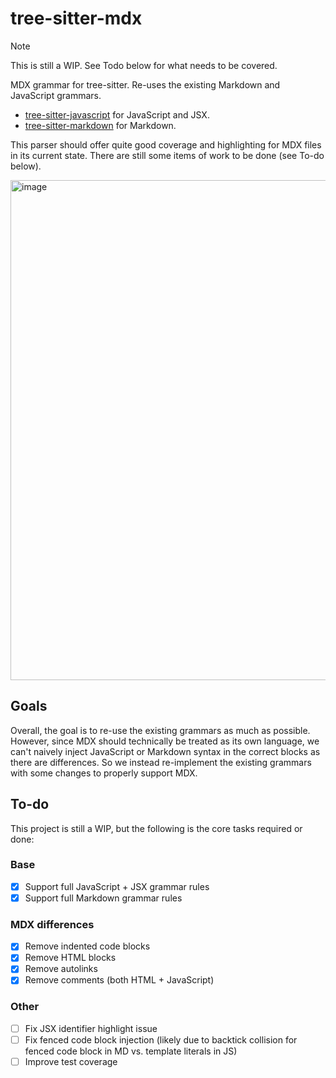 # tree-sitter-mdx

> [!NOTE]
> This is still a WIP. See Todo below for what needs to be covered.

MDX grammar for tree-sitter. Re-uses the existing Markdown and JavaScript grammars.

- [tree-sitter-javascript](https://github.com/tree-sitter/tree-sitter-javascript) for JavaScript and JSX.
- [tree-sitter-markdown](https://github.com/tree-sitter-grammars/tree-sitter-markdown) for Markdown.

This parser should offer quite good coverage and highlighting for MDX
files in its current state. There are still some items of work to be
done (see To-do below).

<img width="905" height="800" alt="image" src="https://github.com/user-attachments/assets/04f0ece9-451f-475c-bf67-9ce77ae001ad" />

## Goals

Overall, the goal is to re-use the existing grammars as much as possible.
However, since MDX should technically be treated as its own language, we
can't naively inject JavaScript or Markdown syntax in the correct blocks as
there are differences. So we instead re-implement the existing grammars with
some changes to properly support MDX.

## To-do

This project is still a WIP, but the following is the core tasks required or done:

### Base

- [x] Support full JavaScript + JSX grammar rules
- [x] Support full Markdown grammar rules

### MDX differences

- [x] Remove indented code blocks
- [x] Remove HTML blocks
- [x] Remove autolinks
- [x] Remove comments (both HTML + JavaScript)

### Other
- [ ] Fix JSX identifier highlight issue
- [ ] Fix fenced code block injection (likely due to backtick collision for fenced code block in MD vs. template literals in JS)
- [ ] Improve test coverage
